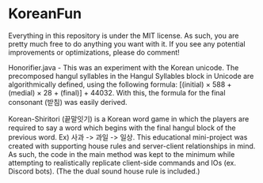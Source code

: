 # KoreanFun
Everything in this repository is under the MIT license. As such, you are pretty much free to do anything you want with it.
If you see any potential improvements or optimizations, please do comment!


Honorifier.java - This was an experiment with the Korean unicode. The precomposed hangul syllables in the Hangul Syllables block in Unicode are algorithmically defined, using the following formula: [(initial) × 588 + (medial) × 28 + (final)] + 44032. With this, the formula for the final consonant (받침) was easily derived.

Korean-Shiritori (끝말잇기) is a Korean word game in which the players are required to say a word which begins with the final hangul block of the previous word. Ex) 사과 -> 과일 -> 일상. This educational mini-project was created with supporting house rules and server-client relationships in mind. As such, the code in the main method was kept to the minimum while attempting to realistically replicate client-side commands and IOs (ex. Discord bots). (The the dual sound house rule is included.)
